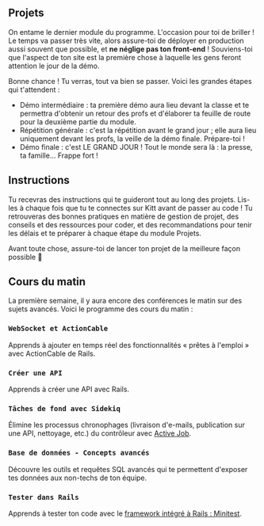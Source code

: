 ## Projets

On entame le dernier module du programme. L'occasion pour toi de briller ! Le temps va passer très vite, alors assure-toi de déployer en production aussi souvent que possible, et **ne néglige pas ton front-end** ! Souviens-toi que l'aspect de ton site est la première chose à laquelle les gens feront attention le jour de la démo.

Bonne chance ! Tu verras, tout va bien se passer. Voici les grandes étapes qui t'attendent :

- Démo intermédiaire : ta première démo aura lieu devant la classe et te permettra d'obtenir un retour des profs et d'élaborer ta feuille de route pour la deuxième partie du module.
- Répétition générale : c'est la répétition avant le grand jour ; elle aura lieu uniquement devant les profs, la veille de la démo finale. Prépare-toi !
- Démo finale : c'est LE GRAND JOUR ! Tout le monde sera là : la presse, ta famille... Frappe fort !

## Instructions

Tu recevras des instructions qui te guideront tout au long des projets. Lis-les à chaque fois que tu te connectes sur Kitt avant de passer au code ! Tu retrouveras des bonnes pratiques en matière de gestion de projet, des conseils et des ressources pour coder, et des recommandations pour tenir les délais et te préparer à chaque étape du module Projets.

Avant toute chose, assure-toi de lancer ton projet de la meilleure façon possible 🚀

## Cours du matin

La première semaine, il y aura encore des conférences le matin sur des sujets avancés. Voici le programme des cours du matin :

### `WebSocket et ActionCable`

Apprends à ajouter en temps réel des fonctionnalités « prêtes à l'emploi » avec ActionCable de Rails.

### `Créer une API`

Apprends à créer une API avec Rails.

### `Tâches de fond avec Sidekiq`

Élimine les processus chronophages (livraison d'e-mails, publication sur une API, nettoyage, etc.) du contrôleur avec [Active Job](http://edgeguides.rubyonrails.org/active_job_basics.html).

### `Base de données - Concepts avancés`

Découvre les outils et requêtes SQL avancés qui te permettent d'exposer tes données aux non-techs de ton équipe.

### `Tester dans Rails`

Apprends à tester ton code avec le [framework intégré à Rails : Minitest](http://guides.rubyonrails.org/testing.html).
